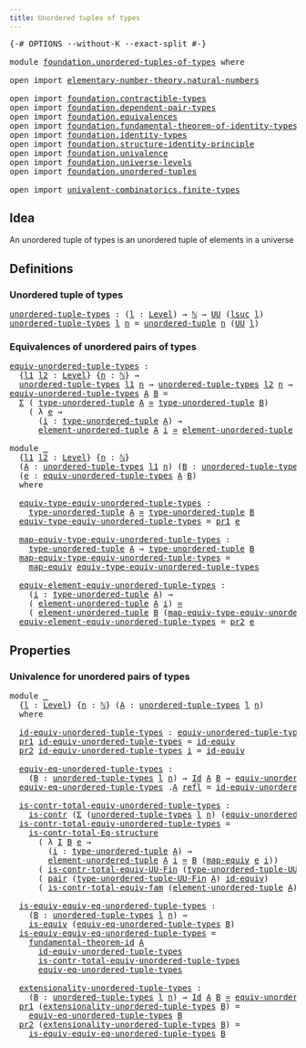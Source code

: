 ```yaml
---
title: Unordered tuples of types
---
```


<pre class="Agda"><a id="51" class="Symbol">{-#</a> <a id="55" class="Keyword">OPTIONS</a> <a id="63" class="Pragma">--without-K</a> <a id="75" class="Pragma">--exact-split</a> <a id="89" class="Symbol">#-}</a>

<a id="94" class="Keyword">module</a> <a id="101" href="foundation.unordered-tuples-of-types.html" class="Module">foundation.unordered-tuples-of-types</a> <a id="138" class="Keyword">where</a>

<a id="145" class="Keyword">open</a> <a id="150" class="Keyword">import</a> <a id="157" href="elementary-number-theory.natural-numbers.html" class="Module">elementary-number-theory.natural-numbers</a>

<a id="199" class="Keyword">open</a> <a id="204" class="Keyword">import</a> <a id="211" href="foundation.contractible-types.html" class="Module">foundation.contractible-types</a>
<a id="241" class="Keyword">open</a> <a id="246" class="Keyword">import</a> <a id="253" href="foundation.dependent-pair-types.html" class="Module">foundation.dependent-pair-types</a>
<a id="285" class="Keyword">open</a> <a id="290" class="Keyword">import</a> <a id="297" href="foundation.equivalences.html" class="Module">foundation.equivalences</a>
<a id="321" class="Keyword">open</a> <a id="326" class="Keyword">import</a> <a id="333" href="foundation.fundamental-theorem-of-identity-types.html" class="Module">foundation.fundamental-theorem-of-identity-types</a>
<a id="382" class="Keyword">open</a> <a id="387" class="Keyword">import</a> <a id="394" href="foundation.identity-types.html" class="Module">foundation.identity-types</a>
<a id="420" class="Keyword">open</a> <a id="425" class="Keyword">import</a> <a id="432" href="foundation.structure-identity-principle.html" class="Module">foundation.structure-identity-principle</a>
<a id="472" class="Keyword">open</a> <a id="477" class="Keyword">import</a> <a id="484" href="foundation.univalence.html" class="Module">foundation.univalence</a>
<a id="506" class="Keyword">open</a> <a id="511" class="Keyword">import</a> <a id="518" href="foundation.universe-levels.html" class="Module">foundation.universe-levels</a>
<a id="545" class="Keyword">open</a> <a id="550" class="Keyword">import</a> <a id="557" href="foundation.unordered-tuples.html" class="Module">foundation.unordered-tuples</a>

<a id="586" class="Keyword">open</a> <a id="591" class="Keyword">import</a> <a id="598" href="univalent-combinatorics.finite-types.html" class="Module">univalent-combinatorics.finite-types</a>
</pre>
## Idea

An unordered tuple of types is an unordered tuple of elements in a universe

## Definitions

### Unordered tuple of types

<pre class="Agda"><a id="unordered-tuple-types"></a><a id="780" href="foundation.unordered-tuples-of-types.html#780" class="Function">unordered-tuple-types</a> <a id="802" class="Symbol">:</a> <a id="804" class="Symbol">(</a><a id="805" href="foundation.unordered-tuples-of-types.html#805" class="Bound">l</a> <a id="807" class="Symbol">:</a> <a id="809" href="Agda.Primitive.html#597" class="Postulate">Level</a><a id="814" class="Symbol">)</a> <a id="816" class="Symbol">→</a> <a id="818" href="elementary-number-theory.natural-numbers.html#1444" class="Datatype">ℕ</a> <a id="820" class="Symbol">→</a> <a id="822" href="foundation-core.universe-levels.html#222" class="Primitive">UU</a> <a id="825" class="Symbol">(</a><a id="826" href="Agda.Primitive.html#780" class="Primitive">lsuc</a> <a id="831" href="foundation.unordered-tuples-of-types.html#805" class="Bound">l</a><a id="832" class="Symbol">)</a>
<a id="834" href="foundation.unordered-tuples-of-types.html#780" class="Function">unordered-tuple-types</a> <a id="856" href="foundation.unordered-tuples-of-types.html#856" class="Bound">l</a> <a id="858" href="foundation.unordered-tuples-of-types.html#858" class="Bound">n</a> <a id="860" class="Symbol">=</a> <a id="862" href="foundation.unordered-tuples.html#1180" class="Function">unordered-tuple</a> <a id="878" href="foundation.unordered-tuples-of-types.html#858" class="Bound">n</a> <a id="880" class="Symbol">(</a><a id="881" href="foundation-core.universe-levels.html#222" class="Primitive">UU</a> <a id="884" href="foundation.unordered-tuples-of-types.html#856" class="Bound">l</a><a id="885" class="Symbol">)</a>
</pre>
### Equivalences of unordered pairs of types

<pre class="Agda"><a id="equiv-unordered-tuple-types"></a><a id="946" href="foundation.unordered-tuples-of-types.html#946" class="Function">equiv-unordered-tuple-types</a> <a id="974" class="Symbol">:</a>
  <a id="978" class="Symbol">{</a><a id="979" href="foundation.unordered-tuples-of-types.html#979" class="Bound">l1</a> <a id="982" href="foundation.unordered-tuples-of-types.html#982" class="Bound">l2</a> <a id="985" class="Symbol">:</a> <a id="987" href="Agda.Primitive.html#597" class="Postulate">Level</a><a id="992" class="Symbol">}</a> <a id="994" class="Symbol">{</a><a id="995" href="foundation.unordered-tuples-of-types.html#995" class="Bound">n</a> <a id="997" class="Symbol">:</a> <a id="999" href="elementary-number-theory.natural-numbers.html#1444" class="Datatype">ℕ</a><a id="1000" class="Symbol">}</a> <a id="1002" class="Symbol">→</a>
  <a id="1006" href="foundation.unordered-tuples-of-types.html#780" class="Function">unordered-tuple-types</a> <a id="1028" href="foundation.unordered-tuples-of-types.html#979" class="Bound">l1</a> <a id="1031" href="foundation.unordered-tuples-of-types.html#995" class="Bound">n</a> <a id="1033" class="Symbol">→</a> <a id="1035" href="foundation.unordered-tuples-of-types.html#780" class="Function">unordered-tuple-types</a> <a id="1057" href="foundation.unordered-tuples-of-types.html#982" class="Bound">l2</a> <a id="1060" href="foundation.unordered-tuples-of-types.html#995" class="Bound">n</a> <a id="1062" class="Symbol">→</a> <a id="1064" href="foundation-core.universe-levels.html#222" class="Primitive">UU</a> <a id="1067" class="Symbol">(</a><a id="1068" href="foundation.unordered-tuples-of-types.html#979" class="Bound">l1</a> <a id="1071" href="Agda.Primitive.html#810" class="Primitive Operator">⊔</a> <a id="1073" href="foundation.unordered-tuples-of-types.html#982" class="Bound">l2</a><a id="1075" class="Symbol">)</a>
<a id="1077" href="foundation.unordered-tuples-of-types.html#946" class="Function">equiv-unordered-tuple-types</a> <a id="1105" href="foundation.unordered-tuples-of-types.html#1105" class="Bound">A</a> <a id="1107" href="foundation.unordered-tuples-of-types.html#1107" class="Bound">B</a> <a id="1109" class="Symbol">=</a>
  <a id="1113" href="foundation-core.dependent-pair-types.html#502" class="Record">Σ</a> <a id="1115" class="Symbol">(</a> <a id="1117" href="foundation.unordered-tuples.html#1474" class="Function">type-unordered-tuple</a> <a id="1138" href="foundation.unordered-tuples-of-types.html#1105" class="Bound">A</a> <a id="1140" href="foundation-core.equivalences.html#1607" class="Function Operator">≃</a> <a id="1142" href="foundation.unordered-tuples.html#1474" class="Function">type-unordered-tuple</a> <a id="1163" href="foundation.unordered-tuples-of-types.html#1107" class="Bound">B</a><a id="1164" class="Symbol">)</a>
    <a id="1170" class="Symbol">(</a> <a id="1172" class="Symbol">λ</a> <a id="1174" href="foundation.unordered-tuples-of-types.html#1174" class="Bound">e</a> <a id="1176" class="Symbol">→</a>
      <a id="1184" class="Symbol">(</a><a id="1185" href="foundation.unordered-tuples-of-types.html#1185" class="Bound">i</a> <a id="1187" class="Symbol">:</a> <a id="1189" href="foundation.unordered-tuples.html#1474" class="Function">type-unordered-tuple</a> <a id="1210" href="foundation.unordered-tuples-of-types.html#1105" class="Bound">A</a><a id="1211" class="Symbol">)</a> <a id="1213" class="Symbol">→</a>
      <a id="1221" href="foundation.unordered-tuples.html#2150" class="Function">element-unordered-tuple</a> <a id="1245" href="foundation.unordered-tuples-of-types.html#1105" class="Bound">A</a> <a id="1247" href="foundation.unordered-tuples-of-types.html#1185" class="Bound">i</a> <a id="1249" href="foundation-core.equivalences.html#1607" class="Function Operator">≃</a> <a id="1251" href="foundation.unordered-tuples.html#2150" class="Function">element-unordered-tuple</a> <a id="1275" href="foundation.unordered-tuples-of-types.html#1107" class="Bound">B</a> <a id="1277" class="Symbol">(</a><a id="1278" href="foundation-core.equivalences.html#1807" class="Function">map-equiv</a> <a id="1288" href="foundation.unordered-tuples-of-types.html#1174" class="Bound">e</a> <a id="1290" href="foundation.unordered-tuples-of-types.html#1185" class="Bound">i</a><a id="1291" class="Symbol">))</a>

<a id="1295" class="Keyword">module</a> <a id="1302" href="foundation.unordered-tuples-of-types.html#1302" class="Module">_</a>
  <a id="1306" class="Symbol">{</a><a id="1307" href="foundation.unordered-tuples-of-types.html#1307" class="Bound">l1</a> <a id="1310" href="foundation.unordered-tuples-of-types.html#1310" class="Bound">l2</a> <a id="1313" class="Symbol">:</a> <a id="1315" href="Agda.Primitive.html#597" class="Postulate">Level</a><a id="1320" class="Symbol">}</a> <a id="1322" class="Symbol">{</a><a id="1323" href="foundation.unordered-tuples-of-types.html#1323" class="Bound">n</a> <a id="1325" class="Symbol">:</a> <a id="1327" href="elementary-number-theory.natural-numbers.html#1444" class="Datatype">ℕ</a><a id="1328" class="Symbol">}</a>
  <a id="1332" class="Symbol">(</a><a id="1333" href="foundation.unordered-tuples-of-types.html#1333" class="Bound">A</a> <a id="1335" class="Symbol">:</a> <a id="1337" href="foundation.unordered-tuples-of-types.html#780" class="Function">unordered-tuple-types</a> <a id="1359" href="foundation.unordered-tuples-of-types.html#1307" class="Bound">l1</a> <a id="1362" href="foundation.unordered-tuples-of-types.html#1323" class="Bound">n</a><a id="1363" class="Symbol">)</a> <a id="1365" class="Symbol">(</a><a id="1366" href="foundation.unordered-tuples-of-types.html#1366" class="Bound">B</a> <a id="1368" class="Symbol">:</a> <a id="1370" href="foundation.unordered-tuples-of-types.html#780" class="Function">unordered-tuple-types</a> <a id="1392" href="foundation.unordered-tuples-of-types.html#1310" class="Bound">l2</a> <a id="1395" href="foundation.unordered-tuples-of-types.html#1323" class="Bound">n</a><a id="1396" class="Symbol">)</a>
  <a id="1400" class="Symbol">(</a><a id="1401" href="foundation.unordered-tuples-of-types.html#1401" class="Bound">e</a> <a id="1403" class="Symbol">:</a> <a id="1405" href="foundation.unordered-tuples-of-types.html#946" class="Function">equiv-unordered-tuple-types</a> <a id="1433" href="foundation.unordered-tuples-of-types.html#1333" class="Bound">A</a> <a id="1435" href="foundation.unordered-tuples-of-types.html#1366" class="Bound">B</a><a id="1436" class="Symbol">)</a>
  <a id="1440" class="Keyword">where</a>

  <a id="1449" href="foundation.unordered-tuples-of-types.html#1449" class="Function">equiv-type-equiv-unordered-tuple-types</a> <a id="1488" class="Symbol">:</a>
    <a id="1494" href="foundation.unordered-tuples.html#1474" class="Function">type-unordered-tuple</a> <a id="1515" href="foundation.unordered-tuples-of-types.html#1333" class="Bound">A</a> <a id="1517" href="foundation-core.equivalences.html#1607" class="Function Operator">≃</a> <a id="1519" href="foundation.unordered-tuples.html#1474" class="Function">type-unordered-tuple</a> <a id="1540" href="foundation.unordered-tuples-of-types.html#1366" class="Bound">B</a>
  <a id="1544" href="foundation.unordered-tuples-of-types.html#1449" class="Function">equiv-type-equiv-unordered-tuple-types</a> <a id="1583" class="Symbol">=</a> <a id="1585" href="foundation-core.dependent-pair-types.html#592" class="Field">pr1</a> <a id="1589" href="foundation.unordered-tuples-of-types.html#1401" class="Bound">e</a>

  <a id="1594" href="foundation.unordered-tuples-of-types.html#1594" class="Function">map-equiv-type-equiv-unordered-tuple-types</a> <a id="1637" class="Symbol">:</a>
    <a id="1643" href="foundation.unordered-tuples.html#1474" class="Function">type-unordered-tuple</a> <a id="1664" href="foundation.unordered-tuples-of-types.html#1333" class="Bound">A</a> <a id="1666" class="Symbol">→</a> <a id="1668" href="foundation.unordered-tuples.html#1474" class="Function">type-unordered-tuple</a> <a id="1689" href="foundation.unordered-tuples-of-types.html#1366" class="Bound">B</a>
  <a id="1693" href="foundation.unordered-tuples-of-types.html#1594" class="Function">map-equiv-type-equiv-unordered-tuple-types</a> <a id="1736" class="Symbol">=</a>
    <a id="1742" href="foundation-core.equivalences.html#1807" class="Function">map-equiv</a> <a id="1752" href="foundation.unordered-tuples-of-types.html#1449" class="Function">equiv-type-equiv-unordered-tuple-types</a>

  <a id="1794" href="foundation.unordered-tuples-of-types.html#1794" class="Function">equiv-element-equiv-unordered-tuple-types</a> <a id="1836" class="Symbol">:</a>
    <a id="1842" class="Symbol">(</a><a id="1843" href="foundation.unordered-tuples-of-types.html#1843" class="Bound">i</a> <a id="1845" class="Symbol">:</a> <a id="1847" href="foundation.unordered-tuples.html#1474" class="Function">type-unordered-tuple</a> <a id="1868" href="foundation.unordered-tuples-of-types.html#1333" class="Bound">A</a><a id="1869" class="Symbol">)</a> <a id="1871" class="Symbol">→</a>
    <a id="1877" class="Symbol">(</a> <a id="1879" href="foundation.unordered-tuples.html#2150" class="Function">element-unordered-tuple</a> <a id="1903" href="foundation.unordered-tuples-of-types.html#1333" class="Bound">A</a> <a id="1905" href="foundation.unordered-tuples-of-types.html#1843" class="Bound">i</a><a id="1906" class="Symbol">)</a> <a id="1908" href="foundation-core.equivalences.html#1607" class="Function Operator">≃</a>
    <a id="1914" class="Symbol">(</a> <a id="1916" href="foundation.unordered-tuples.html#2150" class="Function">element-unordered-tuple</a> <a id="1940" href="foundation.unordered-tuples-of-types.html#1366" class="Bound">B</a> <a id="1942" class="Symbol">(</a><a id="1943" href="foundation.unordered-tuples-of-types.html#1594" class="Function">map-equiv-type-equiv-unordered-tuple-types</a> <a id="1986" href="foundation.unordered-tuples-of-types.html#1843" class="Bound">i</a><a id="1987" class="Symbol">))</a>
  <a id="1992" href="foundation.unordered-tuples-of-types.html#1794" class="Function">equiv-element-equiv-unordered-tuple-types</a> <a id="2034" class="Symbol">=</a> <a id="2036" href="foundation-core.dependent-pair-types.html#604" class="Field">pr2</a> <a id="2040" href="foundation.unordered-tuples-of-types.html#1401" class="Bound">e</a>
</pre>
## Properties

### Univalence for unordered pairs of types

<pre class="Agda"><a id="2115" class="Keyword">module</a> <a id="2122" href="foundation.unordered-tuples-of-types.html#2122" class="Module">_</a>
  <a id="2126" class="Symbol">{</a><a id="2127" href="foundation.unordered-tuples-of-types.html#2127" class="Bound">l</a> <a id="2129" class="Symbol">:</a> <a id="2131" href="Agda.Primitive.html#597" class="Postulate">Level</a><a id="2136" class="Symbol">}</a> <a id="2138" class="Symbol">{</a><a id="2139" href="foundation.unordered-tuples-of-types.html#2139" class="Bound">n</a> <a id="2141" class="Symbol">:</a> <a id="2143" href="elementary-number-theory.natural-numbers.html#1444" class="Datatype">ℕ</a><a id="2144" class="Symbol">}</a> <a id="2146" class="Symbol">(</a><a id="2147" href="foundation.unordered-tuples-of-types.html#2147" class="Bound">A</a> <a id="2149" class="Symbol">:</a> <a id="2151" href="foundation.unordered-tuples-of-types.html#780" class="Function">unordered-tuple-types</a> <a id="2173" href="foundation.unordered-tuples-of-types.html#2127" class="Bound">l</a> <a id="2175" href="foundation.unordered-tuples-of-types.html#2139" class="Bound">n</a><a id="2176" class="Symbol">)</a>
  <a id="2180" class="Keyword">where</a>
  
  <a id="2191" href="foundation.unordered-tuples-of-types.html#2191" class="Function">id-equiv-unordered-tuple-types</a> <a id="2222" class="Symbol">:</a> <a id="2224" href="foundation.unordered-tuples-of-types.html#946" class="Function">equiv-unordered-tuple-types</a> <a id="2252" href="foundation.unordered-tuples-of-types.html#2147" class="Bound">A</a> <a id="2254" href="foundation.unordered-tuples-of-types.html#2147" class="Bound">A</a>
  <a id="2258" href="foundation-core.dependent-pair-types.html#592" class="Field">pr1</a> <a id="2262" href="foundation.unordered-tuples-of-types.html#2191" class="Function">id-equiv-unordered-tuple-types</a> <a id="2293" class="Symbol">=</a> <a id="2295" href="foundation-core.equivalences.html#2480" class="Function">id-equiv</a>
  <a id="2306" href="foundation-core.dependent-pair-types.html#604" class="Field">pr2</a> <a id="2310" href="foundation.unordered-tuples-of-types.html#2191" class="Function">id-equiv-unordered-tuple-types</a> <a id="2341" href="foundation.unordered-tuples-of-types.html#2341" class="Bound">i</a> <a id="2343" class="Symbol">=</a> <a id="2345" href="foundation-core.equivalences.html#2480" class="Function">id-equiv</a>

  <a id="2357" href="foundation.unordered-tuples-of-types.html#2357" class="Function">equiv-eq-unordered-tuple-types</a> <a id="2388" class="Symbol">:</a>
    <a id="2394" class="Symbol">(</a><a id="2395" href="foundation.unordered-tuples-of-types.html#2395" class="Bound">B</a> <a id="2397" class="Symbol">:</a> <a id="2399" href="foundation.unordered-tuples-of-types.html#780" class="Function">unordered-tuple-types</a> <a id="2421" href="foundation.unordered-tuples-of-types.html#2127" class="Bound">l</a> <a id="2423" href="foundation.unordered-tuples-of-types.html#2139" class="Bound">n</a><a id="2424" class="Symbol">)</a> <a id="2426" class="Symbol">→</a> <a id="2428" href="foundation-core.identity-types.html#1754" class="Datatype">Id</a> <a id="2431" href="foundation.unordered-tuples-of-types.html#2147" class="Bound">A</a> <a id="2433" href="foundation.unordered-tuples-of-types.html#2395" class="Bound">B</a> <a id="2435" class="Symbol">→</a> <a id="2437" href="foundation.unordered-tuples-of-types.html#946" class="Function">equiv-unordered-tuple-types</a> <a id="2465" href="foundation.unordered-tuples-of-types.html#2147" class="Bound">A</a> <a id="2467" href="foundation.unordered-tuples-of-types.html#2395" class="Bound">B</a>
  <a id="2471" href="foundation.unordered-tuples-of-types.html#2357" class="Function">equiv-eq-unordered-tuple-types</a> <a id="2502" class="DottedPattern Symbol">.</a><a id="2503" href="foundation.unordered-tuples-of-types.html#2147" class="DottedPattern Bound">A</a> <a id="2505" href="foundation-core.identity-types.html#1807" class="InductiveConstructor">refl</a> <a id="2510" class="Symbol">=</a> <a id="2512" href="foundation.unordered-tuples-of-types.html#2191" class="Function">id-equiv-unordered-tuple-types</a>

  <a id="2546" href="foundation.unordered-tuples-of-types.html#2546" class="Function">is-contr-total-equiv-unordered-tuple-types</a> <a id="2589" class="Symbol">:</a>
    <a id="2595" href="foundation-core.contractible-types.html#992" class="Function">is-contr</a> <a id="2604" class="Symbol">(</a><a id="2605" href="foundation-core.dependent-pair-types.html#502" class="Record">Σ</a> <a id="2607" class="Symbol">(</a><a id="2608" href="foundation.unordered-tuples-of-types.html#780" class="Function">unordered-tuple-types</a> <a id="2630" href="foundation.unordered-tuples-of-types.html#2127" class="Bound">l</a> <a id="2632" href="foundation.unordered-tuples-of-types.html#2139" class="Bound">n</a><a id="2633" class="Symbol">)</a> <a id="2635" class="Symbol">(</a><a id="2636" href="foundation.unordered-tuples-of-types.html#946" class="Function">equiv-unordered-tuple-types</a> <a id="2664" href="foundation.unordered-tuples-of-types.html#2147" class="Bound">A</a><a id="2665" class="Symbol">))</a>
  <a id="2670" href="foundation.unordered-tuples-of-types.html#2546" class="Function">is-contr-total-equiv-unordered-tuple-types</a> <a id="2713" class="Symbol">=</a>
    <a id="2719" href="foundation.structure-identity-principle.html#1341" class="Function">is-contr-total-Eq-structure</a>
      <a id="2753" class="Symbol">(</a> <a id="2755" class="Symbol">λ</a> <a id="2757" href="foundation.unordered-tuples-of-types.html#2757" class="Bound">I</a> <a id="2759" href="foundation.unordered-tuples-of-types.html#2759" class="Bound">B</a> <a id="2761" href="foundation.unordered-tuples-of-types.html#2761" class="Bound">e</a> <a id="2763" class="Symbol">→</a>
        <a id="2773" class="Symbol">(</a><a id="2774" href="foundation.unordered-tuples-of-types.html#2774" class="Bound">i</a> <a id="2776" class="Symbol">:</a> <a id="2778" href="foundation.unordered-tuples.html#1474" class="Function">type-unordered-tuple</a> <a id="2799" href="foundation.unordered-tuples-of-types.html#2147" class="Bound">A</a><a id="2800" class="Symbol">)</a> <a id="2802" class="Symbol">→</a>
        <a id="2812" href="foundation.unordered-tuples.html#2150" class="Function">element-unordered-tuple</a> <a id="2836" href="foundation.unordered-tuples-of-types.html#2147" class="Bound">A</a> <a id="2838" href="foundation.unordered-tuples-of-types.html#2774" class="Bound">i</a> <a id="2840" href="foundation-core.equivalences.html#1607" class="Function Operator">≃</a> <a id="2842" href="foundation.unordered-tuples-of-types.html#2759" class="Bound">B</a> <a id="2844" class="Symbol">(</a><a id="2845" href="foundation-core.equivalences.html#1807" class="Function">map-equiv</a> <a id="2855" href="foundation.unordered-tuples-of-types.html#2761" class="Bound">e</a> <a id="2857" href="foundation.unordered-tuples-of-types.html#2774" class="Bound">i</a><a id="2858" class="Symbol">))</a>
      <a id="2867" class="Symbol">(</a> <a id="2869" href="univalent-combinatorics.finite-types.html#21711" class="Function">is-contr-total-equiv-UU-Fin</a> <a id="2897" class="Symbol">(</a><a id="2898" href="foundation.unordered-tuples.html#1394" class="Function">type-unordered-tuple-UU-Fin</a> <a id="2926" href="foundation.unordered-tuples-of-types.html#2147" class="Bound">A</a><a id="2927" class="Symbol">))</a>
      <a id="2936" class="Symbol">(</a> <a id="2938" href="foundation-core.dependent-pair-types.html#575" class="InductiveConstructor">pair</a> <a id="2943" class="Symbol">(</a><a id="2944" href="foundation.unordered-tuples.html#1394" class="Function">type-unordered-tuple-UU-Fin</a> <a id="2972" href="foundation.unordered-tuples-of-types.html#2147" class="Bound">A</a><a id="2973" class="Symbol">)</a> <a id="2975" href="foundation-core.equivalences.html#2480" class="Function">id-equiv</a><a id="2983" class="Symbol">)</a>
      <a id="2991" class="Symbol">(</a> <a id="2993" href="foundation.univalence.html#2384" class="Function">is-contr-total-equiv-fam</a> <a id="3018" class="Symbol">(</a><a id="3019" href="foundation.unordered-tuples.html#2150" class="Function">element-unordered-tuple</a> <a id="3043" href="foundation.unordered-tuples-of-types.html#2147" class="Bound">A</a><a id="3044" class="Symbol">))</a>

  <a id="3050" href="foundation.unordered-tuples-of-types.html#3050" class="Function">is-equiv-equiv-eq-unordered-tuple-types</a> <a id="3090" class="Symbol">:</a>
    <a id="3096" class="Symbol">(</a><a id="3097" href="foundation.unordered-tuples-of-types.html#3097" class="Bound">B</a> <a id="3099" class="Symbol">:</a> <a id="3101" href="foundation.unordered-tuples-of-types.html#780" class="Function">unordered-tuple-types</a> <a id="3123" href="foundation.unordered-tuples-of-types.html#2127" class="Bound">l</a> <a id="3125" href="foundation.unordered-tuples-of-types.html#2139" class="Bound">n</a><a id="3126" class="Symbol">)</a> <a id="3128" class="Symbol">→</a>
    <a id="3134" href="foundation-core.equivalences.html#1542" class="Function">is-equiv</a> <a id="3143" class="Symbol">(</a><a id="3144" href="foundation.unordered-tuples-of-types.html#2357" class="Function">equiv-eq-unordered-tuple-types</a> <a id="3175" href="foundation.unordered-tuples-of-types.html#3097" class="Bound">B</a><a id="3176" class="Symbol">)</a>
  <a id="3180" href="foundation.unordered-tuples-of-types.html#3050" class="Function">is-equiv-equiv-eq-unordered-tuple-types</a> <a id="3220" class="Symbol">=</a>
    <a id="3226" href="foundation-core.fundamental-theorem-of-identity-types.html#1888" class="Function">fundamental-theorem-id</a> <a id="3249" href="foundation.unordered-tuples-of-types.html#2147" class="Bound">A</a>
      <a id="3257" href="foundation.unordered-tuples-of-types.html#2191" class="Function">id-equiv-unordered-tuple-types</a>
      <a id="3294" href="foundation.unordered-tuples-of-types.html#2546" class="Function">is-contr-total-equiv-unordered-tuple-types</a>
      <a id="3343" href="foundation.unordered-tuples-of-types.html#2357" class="Function">equiv-eq-unordered-tuple-types</a>

  <a id="3377" href="foundation.unordered-tuples-of-types.html#3377" class="Function">extensionality-unordered-tuple-types</a> <a id="3414" class="Symbol">:</a>
    <a id="3420" class="Symbol">(</a><a id="3421" href="foundation.unordered-tuples-of-types.html#3421" class="Bound">B</a> <a id="3423" class="Symbol">:</a> <a id="3425" href="foundation.unordered-tuples-of-types.html#780" class="Function">unordered-tuple-types</a> <a id="3447" href="foundation.unordered-tuples-of-types.html#2127" class="Bound">l</a> <a id="3449" href="foundation.unordered-tuples-of-types.html#2139" class="Bound">n</a><a id="3450" class="Symbol">)</a> <a id="3452" class="Symbol">→</a> <a id="3454" href="foundation-core.identity-types.html#1754" class="Datatype">Id</a> <a id="3457" href="foundation.unordered-tuples-of-types.html#2147" class="Bound">A</a> <a id="3459" href="foundation.unordered-tuples-of-types.html#3421" class="Bound">B</a> <a id="3461" href="foundation-core.equivalences.html#1607" class="Function Operator">≃</a> <a id="3463" href="foundation.unordered-tuples-of-types.html#946" class="Function">equiv-unordered-tuple-types</a> <a id="3491" href="foundation.unordered-tuples-of-types.html#2147" class="Bound">A</a> <a id="3493" href="foundation.unordered-tuples-of-types.html#3421" class="Bound">B</a>
  <a id="3497" href="foundation-core.dependent-pair-types.html#592" class="Field">pr1</a> <a id="3501" class="Symbol">(</a><a id="3502" href="foundation.unordered-tuples-of-types.html#3377" class="Function">extensionality-unordered-tuple-types</a> <a id="3539" href="foundation.unordered-tuples-of-types.html#3539" class="Bound">B</a><a id="3540" class="Symbol">)</a> <a id="3542" class="Symbol">=</a>
    <a id="3548" href="foundation.unordered-tuples-of-types.html#2357" class="Function">equiv-eq-unordered-tuple-types</a> <a id="3579" href="foundation.unordered-tuples-of-types.html#3539" class="Bound">B</a>
  <a id="3583" href="foundation-core.dependent-pair-types.html#604" class="Field">pr2</a> <a id="3587" class="Symbol">(</a><a id="3588" href="foundation.unordered-tuples-of-types.html#3377" class="Function">extensionality-unordered-tuple-types</a> <a id="3625" href="foundation.unordered-tuples-of-types.html#3625" class="Bound">B</a><a id="3626" class="Symbol">)</a> <a id="3628" class="Symbol">=</a>
    <a id="3634" href="foundation.unordered-tuples-of-types.html#3050" class="Function">is-equiv-equiv-eq-unordered-tuple-types</a> <a id="3674" href="foundation.unordered-tuples-of-types.html#3625" class="Bound">B</a>
</pre>
